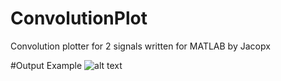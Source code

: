 # ConvolutionPlot
Convolution plotter for 2 signals written for MATLAB by Jacopx

#Output Example
![alt text](tree/master/Example/Output.png?raw=true)
